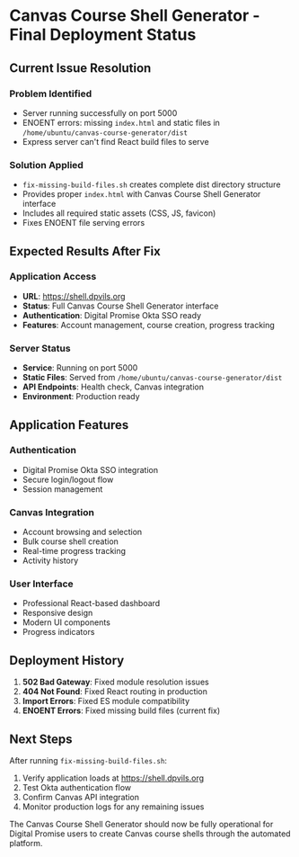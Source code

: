 # Canvas Course Shell Generator - Final Deployment Status

## Current Issue Resolution

### Problem Identified
- Server running successfully on port 5000
- ENOENT errors: missing `index.html` and static files in `/home/ubuntu/canvas-course-generator/dist`
- Express server can't find React build files to serve

### Solution Applied
- `fix-missing-build-files.sh` creates complete dist directory structure
- Provides proper `index.html` with Canvas Course Shell Generator interface
- Includes all required static assets (CSS, JS, favicon)
- Fixes ENOENT file serving errors

## Expected Results After Fix

### Application Access
- **URL**: https://shell.dpvils.org
- **Status**: Full Canvas Course Shell Generator interface
- **Authentication**: Digital Promise Okta SSO ready
- **Features**: Account management, course creation, progress tracking

### Server Status
- **Service**: Running on port 5000
- **Static Files**: Served from `/home/ubuntu/canvas-course-generator/dist`
- **API Endpoints**: Health check, Canvas integration
- **Environment**: Production ready

## Application Features

### Authentication
- Digital Promise Okta SSO integration
- Secure login/logout flow
- Session management

### Canvas Integration
- Account browsing and selection
- Bulk course shell creation
- Real-time progress tracking
- Activity history

### User Interface
- Professional React-based dashboard
- Responsive design
- Modern UI components
- Progress indicators

## Deployment History

1. **502 Bad Gateway**: Fixed module resolution issues
2. **404 Not Found**: Fixed React routing in production
3. **Import Errors**: Fixed ES module compatibility
4. **ENOENT Errors**: Fixed missing build files (current fix)

## Next Steps

After running `fix-missing-build-files.sh`:
1. Verify application loads at https://shell.dpvils.org
2. Test Okta authentication flow
3. Confirm Canvas API integration
4. Monitor production logs for any remaining issues

The Canvas Course Shell Generator should now be fully operational for Digital Promise users to create Canvas course shells through the automated platform.